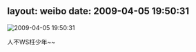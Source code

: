 layout: weibo
date: 2009-04-05 19:50:31
---
<meta name="referrer" content="no-referrer" />

<img src="/images/renren.ico" style="float: left;"/>2009-04-05 19:50:31

人不WS枉少年~~

